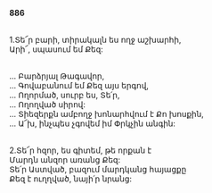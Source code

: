 **886**

\
1.Տե՜ր բարի, տիրակալն ես ողջ աշխարհի,\
Արի՜, սպասում եմ Քեզ:

\
 ... Բարձրյալ Թագավոր,\
 ... Գովաբանում եմ Քեզ այս երգով,\
 ... Ողորմած, սուրբ ես, Տե՛ր,\
 ... Ողողված սիրով:\
 ... Տիեզերքն ամբողջ խոնարհվում է Քո խոսքին,\
 ... Ա՜խ, ինչպես չգովեմ իմ Փրկչին անգին:

\
2.Տե՜ր հզոր, ես գիտեմ, թե որքան է\
Մարդն անզոր առանց Քեզ:\
Տե՛ր Աստված, բազում մարդկանց հայացքը\
Քեզ է ուղղված, նայի՛ր նրանց:
